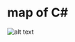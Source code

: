 # map of C#

![alt text](https://raw.githubusercontent.com/mechaniac/Map_of_CSharp/main/CSharp_01.jpg)
